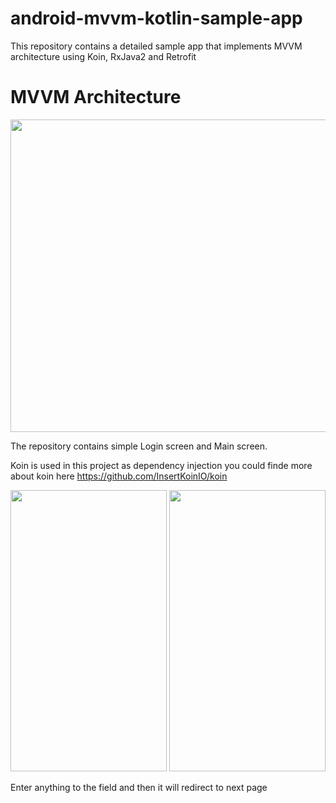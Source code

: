 # android-mvvm-kotlin-sample-app
This repository contains a detailed sample app that implements MVVM architecture using Koin, RxJava2 and Retrofit

# MVVM Architecture

<img src="https://user-images.githubusercontent.com/68017899/87062251-71b00f00-c22a-11ea-8652-547397dcc4e4.png" width="1920" height="500">

The repository contains simple Login screen and Main screen.

Koin is used in this project as dependency injection you could finde more about koin here https://github.com/InsertKoinIO/koin

<img src="https://user-images.githubusercontent.com/68017899/87227808-da2df600-c3ba-11ea-95cf-e7525448b144.png" width="250" height="450">    <img src="https://user-images.githubusercontent.com/68017899/87227812-de5a1380-c3ba-11ea-9cd2-7b23a970d7ba.png" width="250" height="450">

Enter anything to the field and then it will redirect to next page
